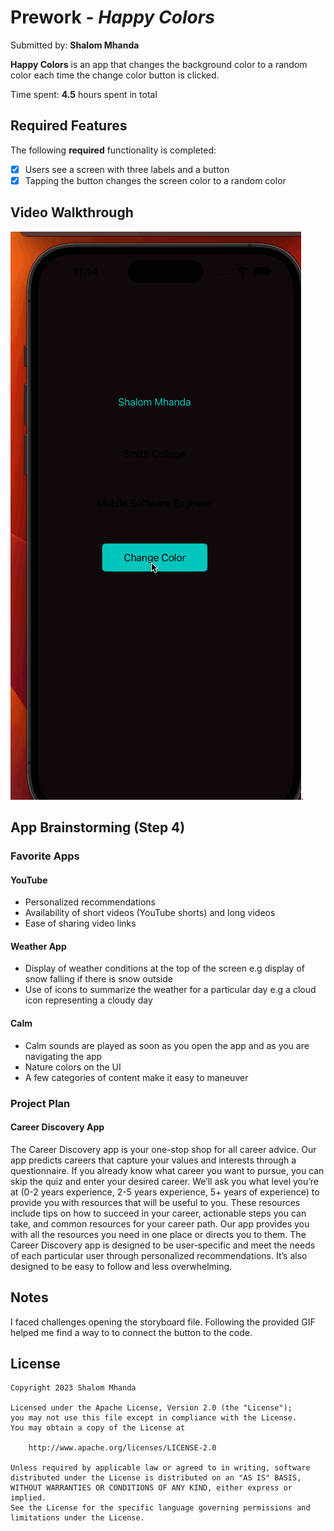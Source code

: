 # Prework - *Happy Colors*

Submitted by: **Shalom Mhanda**

**Happy Colors** is an app that changes the background color to a random color each time the change color button is clicked. 

Time spent: **4.5** hours spent in total

## Required Features

The following **required** functionality is completed:

- [X] Users see a screen with three labels and a button
- [X] Tapping the button changes the screen color to a random color
 
## Video Walkthrough

<img src='iOSCodePath/iOSCodePath/walkthrough2.gif' title='Video Walkthrough' width='' alt='Video Walkthrough' />.

## App Brainstorming (Step 4)

### Favorite Apps
#### YouTube
- Personalized recommendations
- Availability of short videos (YouTube shorts) and long videos
- Ease of sharing video links

#### Weather App 
- Display of weather conditions at the top of the screen e.g display of snow falling if there is snow outside
- Use of icons to summarize the weather for a particular day e.g a cloud icon representing a cloudy day

#### Calm
- Calm sounds are played as soon as you open the app and as you are navigating the app
- Nature colors on the UI
- A few categories of content make it easy to maneuver

### Project Plan
#### Career Discovery App
The Career Discovery app is your one-stop shop for all career advice. Our app predicts careers that capture your values and interests through a questionnaire. If you already know what career you want to pursue, you can skip the quiz and enter your desired career. We’ll ask you what level you’re at (0-2 years experience, 2-5 years experience, 5+ years of experience) to provide you with resources that will be useful to you. These resources include tips on how to succeed in your career, actionable steps you can take, and common resources for your career path. Our app provides you with all the resources you need in one place or directs you to them. The Career Discovery app is designed to be user-specific and meet the needs of each particular user through personalized recommendations. It’s also designed to be easy to follow and less overwhelming.


## Notes
I faced challenges opening the storyboard file. Following the provided GIF helped me find a way to to connect the button to the code.

## License

    Copyright 2023 Shalom Mhanda

    Licensed under the Apache License, Version 2.0 (the "License");
    you may not use this file except in compliance with the License.
    You may obtain a copy of the License at

        http://www.apache.org/licenses/LICENSE-2.0

    Unless required by applicable law or agreed to in writing, software
    distributed under the License is distributed on an "AS IS" BASIS,
    WITHOUT WARRANTIES OR CONDITIONS OF ANY KIND, either express or implied.
    See the License for the specific language governing permissions and
    limitations under the License.
